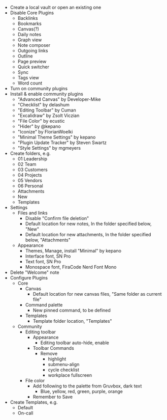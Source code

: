 - Create a local vault or open an existing one
- Disable Core Plugins
  - Backlinks
  - Bookmarks
  - Canvas(?)
  - Daily notes
  - Graph view
  - Note composer
  - Outgoing links
  - Outline
  - Page preview
  - Quick switcher
  - Sync
  - Tags view
  - Word count
- Turn on community plugins
- Install & enable community plugins
  - "Advanced Canvas" by Developer-Mike
  - "Checklist" by delashum
  - "Editing Toolbar" by Cuman
  - "Excalidraw" by Zsolt Viczian
  - "File Color" by ecustic
  - "Hider" by @kepano
  - "Iconize" by FlorianWoelki
  - "Minimal Theme Settings" by kepano
  - "Plugin Update Tracker" by Steven Swartz
  - "Style Settings" by mgmeyers
- Create folders, e.g.
  - 01 Leadership
  - 02 Team
  - 03 Customers
  - 04 Projects
  - 05 Vendors
  - 06 Personal
  - Attachments
  - New
  - Templates
- Settings
  - Files and links
    - Disable "Confirm file deletion"
    - Default location for new notes, In the folder specified below, "New"
    - Default location for new attachments, In the folder specified below, "Attachments"
  - Appearance
    - Themes, Manage, install "Minimal" by kepano
    - Interface font, SN Pro
    - Text font, SN Pro
    - Monospace font, FiraCode Nerd Font Mono
- Delete "Welcome" note
- Configure Plugins
  - Core
    - Canvas
      - Default location for new canvas files, "Same folder as current file"
    - Command palette
      - New pinned command, to be defined
    - Templates
      - Template folder location, "Templates"
  - Community
    - Editing toolbar
      - Appearance
        - Editing toolbar auto-hide, enable
      - Toolbar Commands
        - Remove
          - highlight
          - submenu-align
          - cycle checklist
          - workplace fullscreen
    - File color
      - Add following to the palette from Gruvbox, dark text
        - Blue, yellow, red, green, purple, orange
      - Remember to Save
- Create Templates, e.g.
  - Default
  - On-call
